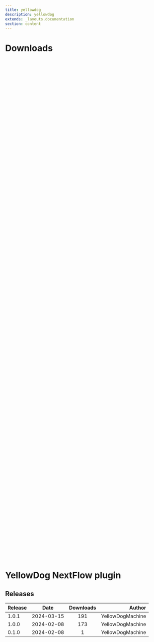 ```yaml
---
title: yellowdog
description: yellowdog
extends: _layouts.documentation
section: content
---
```


# Downloads

<div style="position: relative; height:40vh; width:80vw">
    <canvas id="releases"></canvas>
</div>

# YellowDog NextFlow plugin

## Releases

| Release                               |                       Date                       |                   Downloads                    |                           Author |
| :------------ |:------------------------------------------------:|:----------------------------------------------:|---------------------------------:|
 |  1.0.1                                               | 2024-03-15                                          | 191                                                | YellowDogMachine                                   |
 |  1.0.0                                               | 2024-02-08                                          | 173                                                | YellowDogMachine                                   |
 |  0.1.0                                               | 2024-02-08                                          | 1                                                  | YellowDogMachine                                   |


<script>

(async function() {
    const data = [

        {
            date: `2024-02-08`,
            count: 1,
            y: '0.1.0' },

        {
            date: `2024-02-08`,
            count: 173,
            y: '1.0.0' },

        {
            date: `2024-03-15`,
            count: 191,
            y: '1.0.1' },

    ];

    new Chart(
        document.getElementById('releases'),
        {
            type: 'bar',
            data: {
                labels: data.map(row => row.y),
                datasets: [
                    {
                        label: 'Donwloads',
                        data: data,
                        parsing: {
                            xAxisKey: 'count'
                        }
                    }
                ]
            },
            options: {
                indexAxis: 'y',
                plugins: {
                    tooltip:{
                        enabled: true,
                        callbacks: {
                            beforeLabel: function (tooltipData) {
                                const labels =
                                    tooltipData.dataset.label.toString();
                                const values =
                                    tooltipData.dataset.data[tooltipData.dataIndex];

                                return `Released (${values.date})`;
                            },
                            label: function (tooltipData) {
                                const labels =
                                    tooltipData.dataset.label.toString();
                                const values =
                                    tooltipData.dataset.data[tooltipData.dataIndex];

                                return `${labels} : ${values.count}`;
                            },
                        },
                    }                    
                }
            },
        }
    );
})();
</script>